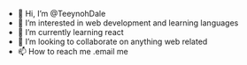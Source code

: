 - 👋 Hi, I’m @TeeynohDale
- 👀 I’m interested in web development and learning languages
- 🌱 I’m currently learning react
- 💞️ I’m looking to collaborate on anything web related
- 📫 How to reach me .email me

<!---
TeeynohDale/TeeynohDale is a ✨ special ✨ repository because its `README.md` (this file) appears on your GitHub profile.
You can click the Preview link to take a look at your changes.
--->
